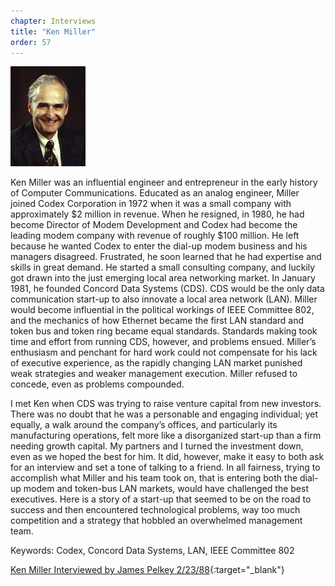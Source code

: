 ```yaml
---
chapter: Interviews
title: "Ken Miller"
order: 57
---
```


![Ken Miller](/assets/img/ken-miller-l.jpg)

Ken Miller was an influential engineer and entrepreneur in the early history of Computer Communications. Educated as an analog engineer, Miller joined Codex Corporation in 1972 when it was a small company with approximately $2 million in revenue. When he resigned, in 1980, he had become Director of Modem Development and Codex had become the leading modem company with revenue of roughly $100 million. He left because he wanted Codex to enter the dial-up modem business and his managers disagreed. Frustrated, he soon learned that he had expertise and skills in great demand. He started a small consulting company, and luckily got drawn into the just emerging local area networking market. In January 1981, he founded Concord Data Systems (CDS). CDS would be the only data communication start-up to also innovate a local area network (LAN). Miller would become influential in the political workings of IEEE Committee 802, and the mechanics of how Ethernet became the first LAN standard and token bus and token ring became equal standards. Standards making took time and effort from running CDS, however, and problems ensued. Miller’s enthusiasm and penchant for hard work could not compensate for his lack of executive experience, as the rapidly changing LAN market punished weak strategies and weaker management execution. Miller refused to concede, even as problems compounded.

I met Ken when CDS was trying to raise venture capital from new investors. There was no doubt that he was a personable and engaging individual; yet equally, a walk around the company’s offices, and particularly its manufacturing operations, felt more like a disorganized start-up than a firm needing growth capital. My partners and I turned the investment down, even as we hoped the best for him. It did, however, make it easy to both ask for an interview and set a tone of talking to a friend. In all fairness, trying to accomplish what Miller and his team took on, that is entering both the dial-up modem and token-bus LAN markets, would have challenged the best executives. Here is a story of a start-up that seemed to be on the road to success and then encountered technological problems, way too much competition and a strategy that hobbled an overwhelmed management team.

Keywords: Codex, Concord Data Systems, LAN, IEEE Committee 802

[Ken Miller Interviewed by James Pelkey 2/23/88](https://archive.computerhistory.org/resources/access/text/2015/10/102737985-05-01-acc.pdf){:target="_blank"}
